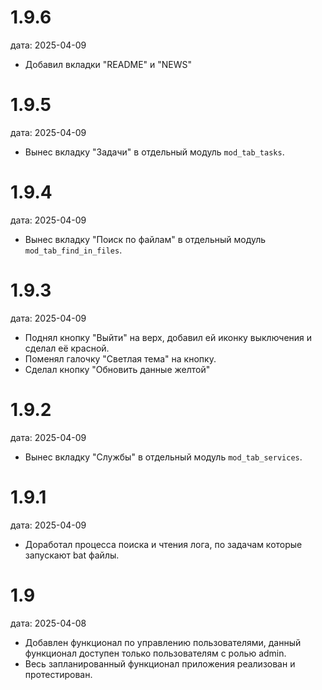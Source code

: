 # 1.9.6
дата: 2025-04-09
* Добавил вкладки "README" и "NEWS"

# 1.9.5
дата: 2025-04-09
* Вынес вкладку "Задачи" в отдельный модуль `mod_tab_tasks`.

# 1.9.4
дата: 2025-04-09
* Вынес вкладку "Поиск по файлам" в отдельный модуль `mod_tab_find_in_files`.

# 1.9.3
дата: 2025-04-09
* Поднял кнопку "Выйти" на верх, добавил ей иконку выключения и сделал её красной.
* Поменял галочку "Светлая тема" на кнопку.
* Сделал кнопку "Обновить данные желтой"

# 1.9.2
дата: 2025-04-09
* Вынес вкладку "Службы" в отдельный модуль `mod_tab_services`.

# 1.9.1
дата: 2025-04-09
* Доработал процесса поиска и чтения лога, по задачам которые запускают bat файлы.

# 1.9
дата: 2025-04-08
* Добавлен функционал по управлению пользователями, данный функционал доступен только пользователям с ролью admin.
* Весь запланированный функционал приложения реализован и протестирован.
